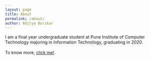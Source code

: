```yaml
---
layout: page
title: About
permalink: /about/
author: Aditya Borikar
---
```


I am a final year undergraduate student at Pune Institute of Computer Technology majoring in Information Technology, graduating in 2020.
<br> <br>
To know more, <a href="https://adiaholic.github.io/">click me!</a>.